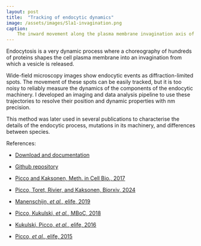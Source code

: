 ```yaml
---
layout: post
title:  "Tracking of endocytic dynamics"
image: /assets/images/Sla1-invagination.png
caption: 
    The inward movement along the plasma membrane invagination axis of 67 Sla1-GFP trajectories. The trajectories are aligned in space and time and averaged using hte trajalign python library. One pixel (pxl) equals 100 nm.
---
```


Endocytosis is a very dynamic process where a choreography of hundreds of proteins shapes the cell plasma membrane into an invagination from which a vesicle is released. 

Wide-field microscopy images show endocytic events as diffraction-limited spots. The movement of these spots can be easily tracked, but it is too noisy to reliably measure the dynamics of the components of the endocytic machinery. I developed an imaging and data analysis pipeline to use these trajectories to resolve their position and dynamic properties with nm precision.

This method was later used in several publications to characterise the details of the endocytic process, mutations in its machinery, and differences between species.

References:

- [Download and documentation][web]
- [Github repository][github-repo]
- [Picco and Kaksonen, Meth. in Cell Bio., 2017][methods]

- [Picco, Toret, Rivier, and Kaksonen, Biorxiv, 2024][biorxiv-evoendo]
- [Manenschijn, *et al.*, elife, 2019][elife-2019]
- [Picco, Kukulski, *et al.*, MBoC, 2018][mboc]
- [Kukulski, Picco, *et al.*, elife, 2016][elife-2016]
- [Picco, *et al.*, elife, 2015][elife-2015]

[methods]: https://www.sciencedirect.com/science/article/abs/pii/S0091679X16301546
[mboc]: https://www.ncbi.nlm.nih.gov/pmc/articles/PMC5994895/pdf/mbc-29-1346.pdf
[elife-2015]: https://elifesciences.org/articles/04535
[elife-2016]: https://elifesciences.org/articles/16036
[elife-2019]: https://elifesciences.org/articles/44215
[biorxiv-evoendo]: https://www.biorxiv.org/content/10.1101/2024.03.28.587219v1
[web]: https://apicco.github.io/trajectory_alignment/
[github-repo]: https://github.com/apicco/trajectory_alignment/tree/master?tab=readme-ov-file#trajectory-alignment
